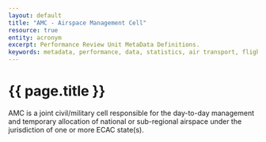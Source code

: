 ```yaml
---
layout: default
title: "AMC - Airspace Management Cell"
resource: true
entity: acronym
excerpt: Performance Review Unit MetaData Definitions.
keywords: metadata, performance, data, statistics, air transport, flights, europe, delay, safety
---
```

# {{ page.title }}

AMC is a joint civil/military cell responsible for the day-to-day management and
temporary allocation of national or sub-regional airspace under the jurisdiction
of one or more ECAC state(s).